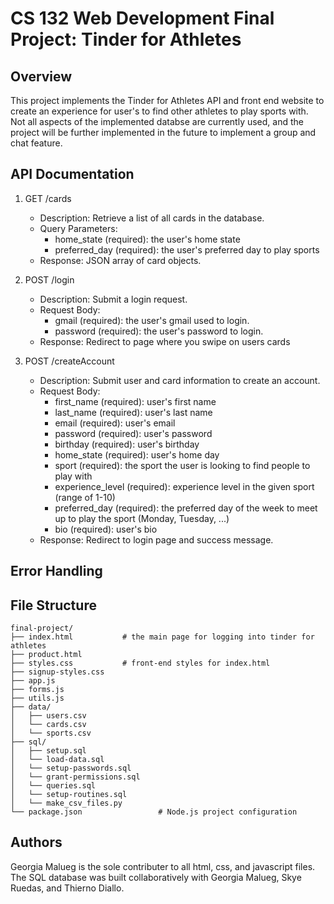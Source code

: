 # CS 132 Web Development Final Project: Tinder for Athletes

## Overview
This project implements the Tinder for Athletes API and front end website to create an experience for user's to find other athletes to play sports with. Not all aspects of the implemented databse are currently used, and the project will be further implemented in the future to implement a group and chat feature.

## API Documentation
1. GET /cards
   - Description: Retrieve a list of all cards in the database.
   - Query Parameters:
       - home_state (required): the user's home state
       - preferred_day (required): the user's preferred day to play sports
   - Response: JSON array of card objects.

2. POST /login
   - Description: Submit a login request.
   - Request Body:
       - gmail (required): the user's gmail used to login.
       - password (required): the user's password to login.
   - Response: Redirect to page where you swipe on users cards

3. POST /createAccount
   - Description: Submit user and card information to create an account.
   - Request Body:
       - first_name (required): user's first name
       - last_name (required): user's last name
       - email (required): user's email
       - password (required): user's password
       - birthday (required): user's birthday
       - home_state (required): user's home day
       - sport (required): the sport the user is looking to find people to play with
       - experience_level (required): experience level in the given sport (range of 1-10)
       - preferred_day (required): the preferred day of the week to meet up to play the sport (Monday, Tuesday, ...)
       - bio (required): user's bio
   - Response: Redirect to login page and success message.

## Error Handling


## File Structure
```
final-project/
├── index.html           # the main page for logging into tinder for athletes
├── product.html
├── styles.css           # front-end styles for index.html
├── signup-styles.css
├── app.js
├── forms.js
├── utils.js
├── data/
│   ├── users.csv
│   └── cards.csv
│   └── sports.csv
├── sql/
│   ├── setup.sql
│   └── load-data.sql
│   └── setup-passwords.sql
│   └── grant-permissions.sql
│   └── queries.sql
│   └── setup-routines.sql
│   └── make_csv_files.py
└── package.json                 # Node.js project configuration
```
## Authors
Georgia Malueg is the sole contributer to all html, css, and javascript files. The SQL database was built collaboratively with Georgia Malueg, Skye Ruedas, and Thierno Diallo.

